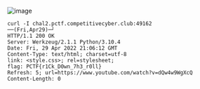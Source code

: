 ![image](https://user-images.githubusercontent.com/49941629/166069685-2fb7212e-faea-4301-b95b-afd30d249466.png)

```
curl -I chal2.pctf.competitivecyber.club:49162                                                                                                                                   ──(Fri,Apr29)─┘
HTTP/1.1 200 OK
Server: Werkzeug/2.1.1 Python/3.10.4
Date: Fri, 29 Apr 2022 21:06:12 GMT
Content-Type: text/html; charset=utf-8
link: <style.css>; rel=stylesheet;
flag: PCTF{r1Ck_D0wn_7h3_r0ll}
Refresh: 5; url=https://www.youtube.com/watch?v=dQw4w9WgXcQ
Content-Length: 0
```
